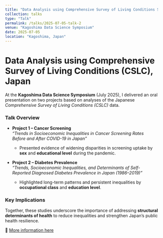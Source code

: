```yaml
---
title: "Data Analysis using Comprehensive Survey of Living Conditions Survey, Japan"
collection: talks
type: "Talk"
permalink: /talks/2025-07-05-talk-2
venue: "Kagoshima Data Science Symposium"
date: 2025-07-05
location: "Kagoshima, Japan"
---
```


# Data Analysis using Comprehensive Survey of Living Conditions (CSLC), Japan  

At the **Kagoshima Data Science Symposium** (July 2025), I delivered an oral presentation on two projects based on analyses of the Japanese *Comprehensive Survey of Living Conditions (CSLC)* data.  

### Talk Overview  
- **Project 1 – Cancer Screening**  
  *“Trends in Socioeconomic Inequalities in Cancer Screening Rates Before and After COVID-19 in Japan”*  
  - Presented evidence of widening disparities in screening uptake by **sex** and **educational level** during the pandemic.  

- **Project 2 – Diabetes Prevalence**  
  *“Trends, Socioeconomic Inequalities, and Determinants of Self-Reported Diagnosed Diabetes Prevalence in Japan (1986–2019)”*  
  - Highlighted long-term patterns and persistent inequalities by **occupational class** and **education level**.  

### Key Implications  
Together, these studies underscore the importance of addressing **structural determinants of health** to reduce inequalities and strengthen Japan’s public health resilience.  

🔗 [More information here](https://kdss.org/?page_id=167)  
